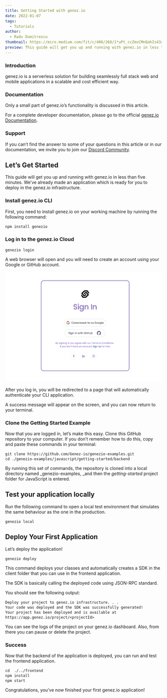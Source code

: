 ```yaml
---
title: Getting Started with genez.io
date: 2022-01-07
tags:
  - Tutorials
author:
  - Radu Dumitrescu
thumbnail: https://miro.medium.com/fit/c/400/268/1*uPt_ccZmvCMnQahIs43ahg.png
preview: This guide will get you up and running with genez.io in less than five minutes
---
```


<!-----

Yay, no errors, warnings, or alerts!

Conversion time: 0.364 seconds.


Using this Markdown file:

1. Paste this output into your source file.
2. See the notes and action items below regarding this conversion run.
3. Check the rendered output (headings, lists, code blocks, tables) for proper
   formatting and use a linkchecker before you publish this page.

Conversion notes:

* Docs to Markdown version 1.0β34
* Fri Jan 06 2023 04:10:50 GMT-0800 (PST)
* Source doc: Copy of Getting Started with genez.io
* Tables are currently converted to HTML tables.
----->



<!-- # Getting Started with genez.io -->


### Introduction

genez.io is a serverless solution for building seamlessly full stack web and mobile applications in a scalable and cost efficient way.


### Documentation

Only a small part of genez.io’s functionality is discussed in this article.

For a complete developer documentation, please go to the official [genez.io Documentation](https://docs.genez.io).


### Support

If you can’t find the answer to some of your questions in this article or in our documentation, we invite you to join our [Discord Community](https://discord.gg/uc9H5YKjXv).


## Let’s Get Started

This guide will get you up and running with genez.io in less than five minutes. We’ve already made an application which is ready for you to deploy in the genez.io infrastructure.


### Install genez.io CLI

First, you need to install genez.io on your working machine by running the following command:


```
npm install genezio
```



### Log in to the genez.io Cloud


```
genezio login
```


A web browser will open and you will need to create an account using your Google or GitHub account.

![Street Art Image](/posts/genezio_login_google.png)

<!-- Figure 1: Screenshot of the genez.io Sign In page -->

After you log in, you will be redirected to a page that will automatically authenticate your CLI application.

A success message will appear on the screen, and you can now return to your terminal.


### Clone the Getting Started Example

Now that you are logged in, let’s make this easy. Clone this GitHub repository to your computer. If you don’t remember how to do this, copy and paste these commands in your terminal:


```
git clone https://github.com/Genez-io/genezio-examples.git
cd ./genezio-examples/javascript/getting-started/backend
```


By running this set of commands, the repository is cloned into a local directory named _genezio-examples, _and then the _getting-started_ project folder for JavaScript is entered.


## Test your application locally

Run the following command to open a local test environment that simulates the same behaviour as the one in the production. 


```
genezio local
```



## Deploy Your First Application

Let’s deploy the application!


```
genezio deploy
```


This command deploys your classes and automatically creates a SDK in the client folder that you can use in the frontend application.

The SDK is basically calling the deployed code using JSON-RPC standard.

You should see the following output:


```
Deploy your project to genez.io infrastructure. . .
Your code was deployed and the SDK was successfully generated!
Your project has been deployed and is available at https://app.genez.io/project/<projectId>
```


You can see the logs of the project on your genez.io dashboard. Also, from there you can pause or delete the project.


### Success

Now that the backend of the application is deployed, you can run and test the frontend application.


```
cd  ./../frontend
npm install
npm start
```


Congratulations, you’ve now finished your first genez.io application!
